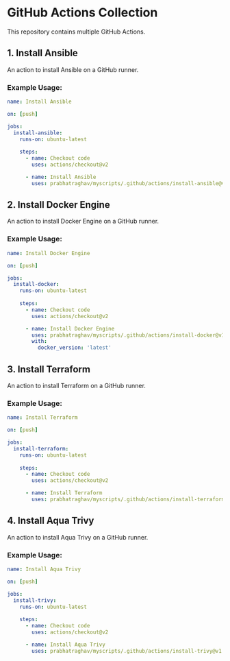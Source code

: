# GitHub Actions Collection

This repository contains multiple GitHub Actions.

## 1. Install Ansible

An action to install Ansible on a GitHub runner.

### Example Usage:

```yaml
name: Install Ansible

on: [push]

jobs:
  install-ansible:
    runs-on: ubuntu-latest
    
    steps:
      - name: Checkout code
        uses: actions/checkout@v2

      - name: Install Ansible
        uses: prabhatraghav/myscripts/.github/actions/install-ansible@v1
```

## 2. Install Docker Engine

An action to install Docker Engine on a GitHub runner.

### Example Usage:

```yaml
name: Install Docker Engine

on: [push]

jobs:
  install-docker:
    runs-on: ubuntu-latest
    
    steps:
      - name: Checkout code
        uses: actions/checkout@v2

      - name: Install Docker Engine
        uses: prabhatraghav/myscripts/.github/actions/install-docker@v1
        with:
          docker_version: 'latest'
```

## 3. Install Terraform

An action to install Terraform on a GitHub runner.

### Example Usage:

```yaml
name: Install Terraform

on: [push]

jobs:
  install-terraform:
    runs-on: ubuntu-latest
    
    steps:
      - name: Checkout code
        uses: actions/checkout@v2

      - name: Install Terraform
        uses: prabhatraghav/myscripts/.github/actions/install-terraform@v1
```

## 4. Install Aqua Trivy

An action to install Aqua Trivy on a GitHub runner.

### Example Usage:

```yaml
name: Install Aqua Trivy

on: [push]

jobs:
  install-trivy:
    runs-on: ubuntu-latest
    
    steps:
      - name: Checkout code
        uses: actions/checkout@v2

      - name: Install Aqua Trivy
        uses: prabhatraghav/myscripts/.github/actions/install-trivy@v1
```

